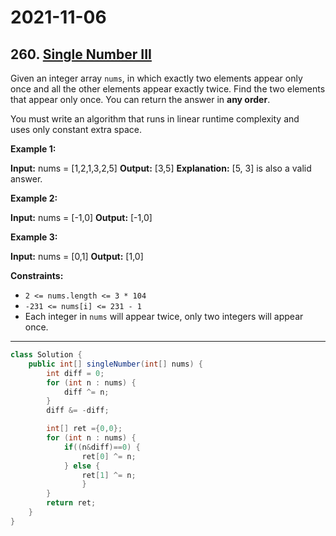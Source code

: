 # 2021-11-06

## 260. [Single Number III](https://leetcode.com/problems/single-number-iii/)

Given an integer array `nums`, in which exactly two elements appear only once and all the other elements appear exactly twice. Find the two elements that appear only once. You can return the answer in **any order**.

You must write an algorithm that runs in linear runtime complexity and uses only constant extra space.

**Example 1:**

**Input:** nums = \[1,2,1,3,2,5\]
**Output:** \[3,5\]
**Explanation:** \[5, 3\] is also a valid answer.

**Example 2:**

**Input:** nums = \[-1,0\]
**Output:** \[-1,0\]

**Example 3:**

**Input:** nums = \[0,1\]
**Output:** \[1,0\]

**Constraints:**

- `2 <= nums.length <= 3 * 104`
- `-231 <= nums[i] <= 231 - 1`
- Each integer in `nums` will appear twice, only two integers will appear once.

---

```java
class Solution {
    public int[] singleNumber(int[] nums) {
        int diff = 0;
        for (int n : nums) {
            diff ^= n;
        }
        diff &= -diff;

        int[] ret ={0,0};
        for (int n : nums) {
            if((n&diff)==0) {
                ret[0] ^= n;
            } else {
                ret[1] ^= n;
                }
        }
        return ret;
    }
}
```
